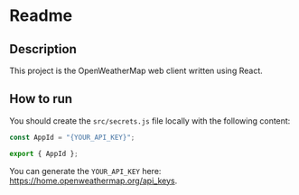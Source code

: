 # Readme

## Description

This project is the OpenWeatherMap web client written using React.

## How to run

You should create the `src/secrets.js` file locally with the following content:

```js
const AppId = "{YOUR_API_KEY}";

export { AppId };
```
You can generate the `YOUR_API_KEY` here: https://home.openweathermap.org/api_keys.
